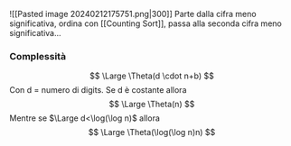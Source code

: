 ![[Pasted image 20240212175751.png|300]]
Parte dalla cifra meno significativa, ordina con [[Counting Sort]], passa alla seconda cifra meno significativa...
### Complessità
$$
\Large
\Theta(d \cdot n+b)
$$
Con d = numero di digits. Se d è costante allora 
$$
\Large \Theta(n)
$$
Mentre se $\Large d<\log(\log n)$ allora $$
\Large
\Theta(\log(\log n)n)
$$